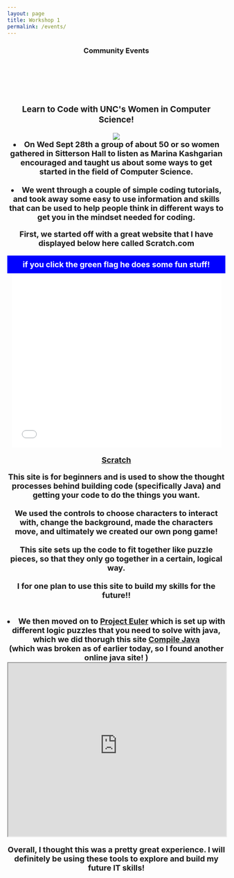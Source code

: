 ```yaml
---
layout: page
title: Workshop 1
permalink: /events/
---
```

<h3><center><header> Community Events </header> <br>

<h3> <strong> Learn to Code with UNC's Women in Computer Science! </strong> </h3>
<img src="http://jerryswiatek.com/wp-content/uploads/2016/03/code_banner.png">
<br>
<span style="font-size: 18px">
<li> On Wed Sept 28th a group of about 50 or so women gathered in Sitterson Hall to listen as Marina Kashgarian encouraged and taught us about some ways to get started in the field of Computer Science. </li>
<br>
<li> We went through a couple of simple coding tutorials, and took away some easy to use information and skills that can be used to help people think in different ways to get you in the mindset needed for coding. </li>

First, we started off with a great website that I have displayed below here called  <strong> Scratch.com </strong>
<div style="background-color:blue;color:white;padding:10px;">
if you click the green flag he does some fun stuff!
</div>
      <iframe allowtransparency="true" width="485" height="402" src="//scratch.mit.edu/projects/embed/125562824/?autostart=false" frameborder="0" allowfullscreen></iframe>

<p><a href="http://scratch.mit.edu" target="iframe_a">Scratch</a></p>

This site is for beginners and is used to show the thought processes behind building code (specifically Java) and getting your code to do the things you want. <br>
<br>
We used the controls to choose characters to interact with, change the background, made the characters move, and ultimately we created our own pong game! <br>
<br>
This site sets up the code to fit together like puzzle pieces, so that they only go together in a certain, logical way. <br>
<br>
I for one plan to use this site to build my skills for the future!! <br>
<br>
<li> We then moved on to <a href="https://projecteuler.net/">Project Euler</a> which is set up with different logic puzzles that you need to solve with java, which we did thorugh this site <a href="https://www.compilejava.net/">Compile Java </a></li>
(which was broken as of earlier today, so I found another online java site! )
<iframe height="400px" width="100%" src="https://codepad.remoteinterview.io/IBVHXITPAD" name="iframe_a"></iframe>


Overall, I thought this was a pretty great experience. I will definitely be using these tools to explore and build my future IT skills! 
</span>

